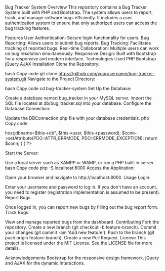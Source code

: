 Bug Tracker System
Overview
This repository contains a Bug Tracker System built with PHP and Bootstrap. The system allows users to report, track, and manage software bugs efficiently. It includes a user authentication system to ensure that only authorized users can access the bug tracking features.

Features
User Authentication: Secure login functionality for users.
Bug Reporting: Allows users to submit bug reports.
Bug Tracking: Facilitates tracking of reported bugs.
Real-time Collaboration: Multiple users can work on bug resolution simultaneously.
Responsive Design: Built with Bootstrap for a responsive and modern interface.
Technologies Used
PHP
Bootstrap
jQuery
AJAX
Installation
Clone the Repository:

bash
Copy code
git clone https://github.com/yourusername/bug-tracker-system.git
Navigate to the Project Directory:

bash
Copy code
cd bug-tracker-system
Set Up the Database:

Create a database named bug_tracker in your MySQL server.
Import the SQL file located at db/bug_tracker.sql into your database.
Configure the Database Connection:

Update the DBConnection.php file with your database credentials.
php
Copy code
<?php
class DBConnection {
    private $host = 'your_host';
    private $db = 'bug_tracker';
    private $user = 'your_username';
    private $password = 'your_password';
    
    public function connect() {
        $conn = new PDO("mysql:host=$this->host;dbname=$this->db", $this->user, $this->password);
        $conn->setAttribute(PDO::ATTR_ERRMODE, PDO::ERRMODE_EXCEPTION);
        return $conn;
    }
}
?>
Start the Server:

Use a local server such as XAMPP or WAMP, or run a PHP built-in server.
bash
Copy code
php -S localhost:8000
Access the Application:

Open your browser and navigate to http://localhost:8000.
Usage
Login:

Enter your username and password to log in.
If you don't have an account, you need to register (registration implementation is assumed to be present).
Report Bugs:

Once logged in, you can report new bugs by filling out the bug report form.
Track Bugs:

View and manage reported bugs from the dashboard.
Contributing
Fork the repository.
Create a new branch (git checkout -b feature-branch).
Commit your changes (git commit -am 'Add new feature').
Push to the branch (git push origin feature-branch).
Create a new Pull Request.
License
This project is licensed under the MIT License. See the LICENSE file for more details.

Acknowledgements
Bootstrap for the responsive design framework.
jQuery and AJAX for the dynamic interactions.
